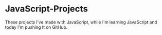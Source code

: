 # JavaScript-Projects
These projects I've made with JavaScript, while I'm learning JavaScript and today I'm pushing It on GitHub.
